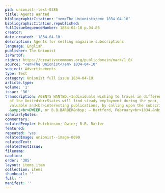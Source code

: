 ```yaml
---
pid: unionist--text-0386
title: Agents Wanted
bibliographicCitation: "<em>The Unionist</em> 1834-04-10"
bibliographicCitation.republished: 
fullIssueSequenceNumber: 1834-04-10 p.04.86
creator: 
date.created: '1834-04-10'
description: Agents for selling magazine subscriptions
language: English
publisher: The Unionist
IsPartOf: 
rights: https://creativecommons.org/publicdomain/mark/1.0/
source: "<em>The Unionist</em> 1834-04-10"
subject: Advertisements
type: Text
category: Unionist full issue 1834-04-10
article.type: 
volume: '1'
issue: '36'
transcription: AGENTS WANTED.—Individuals wishing to travel in different sections
  of the United<br>States will find steady employment during the year, circulating
  valuable and<br>interesting publications, by calling upon the subscribers, HUTCHINSON
  &amp;<br>DWIER, or B.B.BARBER&nbsp; – Hartford, February<br>1834.&nbsp;&nbsp;&nbsp;&nbsp;&nbsp;&nbsp;&nbsp;&nbsp;&nbsp;&nbsp;&nbsp;&nbsp;&nbsp;&nbsp;&nbsp;&nbsp;&nbsp;&nbsp;&nbsp;&nbsp;&nbsp;&nbsp;&nbsp;&nbsp;&nbsp;&nbsp;<br>m6&nbsp;&nbsp;&nbsp;&nbsp;&nbsp;&nbsp;&nbsp;&nbsp;&nbsp;&nbsp;&nbsp;&nbsp;&nbsp;&nbsp;&nbsp;&nbsp;&nbsp;&nbsp;<br>22<br>
scholarlyNotes: 
commentary: 
relatedPeople: Hutchinson; Dwier; B.B. Barler
featured: 
repeated: 'yes'
relatedImage: unionist--image-0099
relatedText: 
relatedTextIssue: 
filename: 
caption: 
order: '385'
layout: items_item
collection: items
thumbnail: ''
full: ''
manifest: ''
---
```

